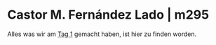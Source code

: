 # Castor M. Fernández Lado | m295
Alles was wir am [Tag 1](./Tag1/) gemacht haben, ist hier zu finden worden.